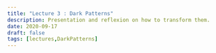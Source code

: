 ```yaml
---
title: "Lecture 3 : Dark Patterns"
description: Presentation and reflexion on how to transform them.
date: 2020-09-17
draft: false
tags: [lectures,DarkPatterns]
---
```

